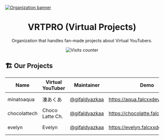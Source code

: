 [![Organization banner](https://cdn.upload.systems/uploads/Z6nQdJ7m.webp)](#)

<div align="center">

# VRTPRO (Virtual Projects)

Organization that handles fan-made projects about Virtual YouTubers.

![Visits counter](https://komarev.com/ghpvc/?username=vrtpro&style=for-the-badge&label=Visits)

</div>

## 🏗️ Our Projects

| Name         | Virtual YouTuber | Maintainer                                       | Demo                              | Stack                                                                                                                          | State                                                                                                                                                      |
| ------------ | ---------------- | ------------------------------------------------ | --------------------------------- | ------------------------------------------------------------------------------------------------------------------------------ | ---------------------------------------------------------------------------------------------------------------------------------------------------------- |
| minatoaqua   | 湊あくあ         | [@gifaldyazkaa](https://github.com/gifaldyazkaa) | https://aqua.falcxxdev.cyou/      | [![SvelteKit](https://img.shields.io/badge/svelte-FF3E00?style=for-the-badge&logo=svelte&color=black)](https://kit.svelte.dev) | ![State](https://img.shields.io/website.svg?url=https%3A%2F%2Faqua.falcxxdev.cyou&style=for-the-badge&label=state&logo=google-earth&logoColor=white)       |
| chocolattech | Choco Latte Ch.  | [@gifaldyazkaa](https://github.com/gifaldyazkaa) | https://chocolatte.falcxxdev.cyou | [![Nuxt 3](https://img.shields.io/badge/Nuxt%203-00DC82?style=for-the-badge&logo=nuxt.js&color=black)](https://nuxt.com)       | ![State](https://img.shields.io/website.svg?url=https%3A%2F%2Fchocolatte.falcxxdev.cyou&style=for-the-badge&label=state&logo=google-earth&logoColor=white) |
| evelyn       | Evelyn           | [@gifaldyazkaa](https://github.com/gifaldyazkaa) | https://evelyn.falcxxdev.cyou     | [![Vue.js](https://img.shields.io/badge/Vue.js-4FC08D?style=for-the-badge&logo=vue.js&color=black)](https://vuejs.org)         | ![State](https://img.shields.io/website.svg?url=https%3A%2F%2Fevelyn.falcxxdev.cyou&style=for-the-badge&label=state&logo=google-earth&logoColor=white)     |
